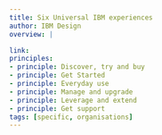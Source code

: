 ```yaml
---
title: Six Universal IBM experiences
author: IBM Design
overview: |

link:
principles:
- principle: Discover, try and buy
- principle: Get Started
- principle: Everyday use
- principle: Manage and upgrade
- principle: Leverage and extend
- principle: Get support
tags: [specific, organisations]
---
```

